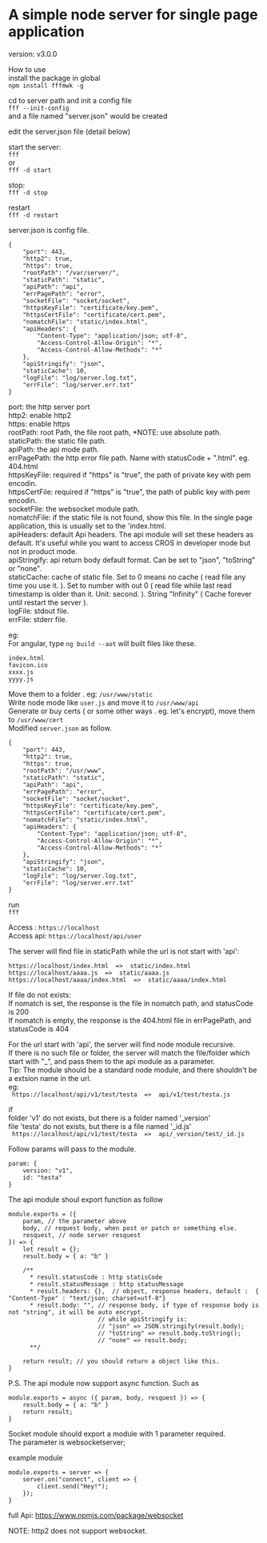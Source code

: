 # A simple node server for single page application #  
version: v3.0.0

How to use   
install the package in global  
`npm install fffmwk -g`  

cd to server path and init a config file  
`fff --init-config`  
and a file named "server.json" would be created

edit the server.json file (detail below)

start the server:  
`fff`  
or  
`fff -d start`  

stop:  
`fff -d stop`  
  
restart  
`fff -d restart`  


  
server.json is config file.  
```  
{
    "port": 443,
    "http2": true,
    "https": true,
    "rootPath": "/var/server/",
    "staticPath": "static",
    "apiPath": "api",
    "errPagePath": "error",
    "socketFile": "socket/socket",
    "httpsKeyFile": "certificate/key.pem",
    "httpsCertFile": "certificate/cert.pem",
    "nomatchFile": "static/index.html",
    "apiHeaders": {
        "Content-Type": "application/json; utf-8",
        "Access-Control-Allow-Origin": "*",
        "Access-Control-Allow-Methods": "*"
    },
    "apiStringify": "json",
    "staticCache": 10,
    "logFile": "log/server.log.txt",
    "errFile": "log/server.err.txt"
} 
```  
  
port: the http server port  
http2: enable http2  
https: enable https  
rootPath: root Path, the file root path, *NOTE: use absolute path.  
staticPath: the static file path.  
apiPath: the api mode path.  
errPagePath: the http error file path. Name with statusCode + ".html". eg. 404.html  
httpsKeyFile: required if "https" is "true", the path of private key with pem encodin.  
httpsCertFile: required if "https" is "true", the path of public key with pem encodin.  
socketFile: the websocket module path.  
nomatchFile: if the static file is not found, show this file. In the single page application, this is usually set to the 'index.html.  
apiHeaders: default Api headers. The api module will set these headers as default. It's useful while you want to access CROS in developer mode but not in product mode.  
apiStringify: api return body default format. Can be set to "json", "toString" or "none".  
staticCache: cache of static file. Set to 0 means no cache ( read file any time you use it. ). Set to number with out 0 ( read file while last read timestamp is older than it. Unit: second. ). String "Infinity" ( Cache forever until restart the server ).  
logFile: stdout file.  
errFile: stderr file.  
  
  
eg:  
For angular, type ` ng build --aot ` will built files like these.   
```  
index.html  
favicon.ico  
xxxx.js  
yyyy.js  
```  
  
Move them to a folder . eg: `/usr/www/static`  
Write node mode like `user.js` and move it to `/usr/www/api`  
Generate or buy certs ( or some other ways . eg. let's encrypt), move them to `/usr/www/cert`  
Modified `server.json` as follow.  
```  
{
    "port": 443,
    "http2": true,
    "https": true,
    "rootPath": "/usr/www",
    "staticPath": "static",
    "apiPath": "api",
    "errPagePath": "error",
    "socketFile": "socket/socket",
    "httpsKeyFile": "certificate/key.pem",
    "httpsCertFile": "certificate/cert.pem",
    "nomatchFile": "static/index.html",
    "apiHeaders": {
        "Content-Type": "application/json; utf-8",
        "Access-Control-Allow-Origin": "*",
        "Access-Control-Allow-Methods": "*"
    },
    "apiStringify": "json",
    "staticCache": 10,
    "logFile": "log/server.log.txt",
    "errFile": "log/server.err.txt"
} 
```  

run  
`fff`

Access : `https://localhost`  
Access api: `https://localhost/api/user`  
   
  
The server will find file in staticPath while the url is not start with 'api':  
```  
https://localhost/index.html  =>  static/index.html  
https://localhost/aaaa.js  =>  static/aaaa.js  
https://localhost/aaaa/index.html  =>  static/aaaa/index.html  
```  
  
If file do not exists:  
    If nomatch is set, the response is the file in nomatch path, and statusCode is 200  
    If nomatch is empty, the response is the 404.html file in errPagePath, and statusCode is 404  

  
For the url start with 'api', the server will find node module recursive.  
If there is no such file or folder, the server will match the file/folder which start with "_", and pass them to the api module as a parameter.  
Tip: The module should be a standard node module, and there shouldn't be a extsion name in the url.  
eg:   
`  https://localhost/api/v1/test/testa  =>  api/v1/test/testa.js  `  
  
if  
    folder 'v1' do not exists, but there is a folder named '_version'  
    file 'testa' do not exists, but there is a file named '_id.js'  
`  https://localhost/api/v1/test/testa  =>  api/_version/test/_id.js  `  
  
Follow params will pass to the module.  
```  
param: {  
    version: "v1",  
    id: "testa"  
}  
```  
  
The api module shoul export function as follow  
```  
module.exports = ({  
    param, // the parameter above  
    body, // request body, when post or patch or something else.  
    resquest, // node server resquest  
}) => {  
    let result = {};
    result.body = { a: "b" }  
  
    /**  
      * result.statusCode : http statisCode  
      * result.statusMessage : http statusMessage  
      * result.headers: {},  // object, response headers, default :  { "Content-Type" : "text/json; charset=utf-8"}  
      * result.body: "", // response body, if type of response body is not "string", it will be auto encrypt. 
                         // while apiStringify is:
                         // "json" => JSON.stringify(result.body);
                         // "toString" => result.body.toString();
                         // "none" => result.body;
      **/  
  
    return result; // you should return a object like this.  
}  
```  
P.S. The api module now support async function. Such as  
  
```  
module.exports = async ({ param, body, resquest }) => {  
    result.body = { a: "b" }  
    return result;  
}  
```  


Socket module should export a module with 1 parameter required.  
The parameter is websocketserver;  

example module 
```
module.exports = server => {
    server.on("connect", client => {
        client.send("Hey!");
    });
}

```
full Api: https://www.npmjs.com/package/websocket

NOTE: http2 does not support websocket.